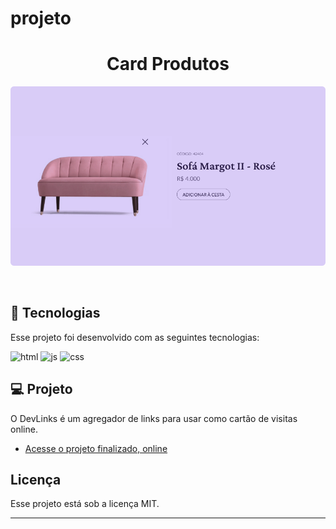# projeto<h1 align="center"> Card Produtos </h1>



<p align="center">
  <img alt="projeto Devlinks" src="projeto.jpg">
</p>
<br>

## 🚀 Tecnologias

Esse projeto foi desenvolvido com as seguintes tecnologias:

<img alin="center" alt="html" src="https://img.shields.io/badge/HTML5-E34F26?style=for-the-badge&logo=html5&logoColor=white"/>

<img alin="center" alt="js" src="https://img.shields.io/badge/JavaScript-323330?style=for-the-badge&logo=javascript&logoColor=F7DF1E"/>

<img alin="center" alt="css" src="https://img.shields.io/badge/CSS3-1572B6?style=for-the-badge&logo=css3&logoColor=white"/>


## 💻 Projeto

O DevLinks é um agregador de links para usar como cartão de visitas online.

- [Acesse o projeto finalizado, online](https://renatodev23.github.io/projeto/)




## Licença

Esse projeto está sob a licença MIT.

---
